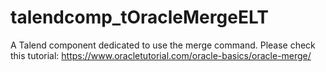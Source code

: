 # talendcomp_tOracleMergeELT
A Talend component dedicated to use the merge command. 
Please check this tutorial: https://www.oracletutorial.com/oracle-basics/oracle-merge/
